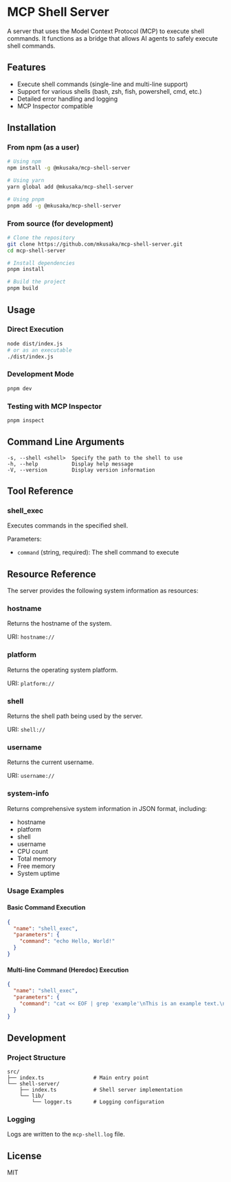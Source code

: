# MCP Shell Server

A server that uses the Model Context Protocol (MCP) to execute shell commands. It functions as a bridge that allows AI agents to safely execute shell commands.

## Features

- Execute shell commands (single-line and multi-line support)
- Support for various shells (bash, zsh, fish, powershell, cmd, etc.)
- Detailed error handling and logging
- MCP Inspector compatible

## Installation

### From npm (as a user)

```bash
# Using npm
npm install -g @mkusaka/mcp-shell-server

# Using yarn
yarn global add @mkusaka/mcp-shell-server

# Using pnpm
pnpm add -g @mkusaka/mcp-shell-server
```

### From source (for development)

```bash
# Clone the repository
git clone https://github.com/mkusaka/mcp-shell-server.git
cd mcp-shell-server

# Install dependencies
pnpm install

# Build the project
pnpm build
```

## Usage

### Direct Execution

```bash
node dist/index.js
# or as an executable
./dist/index.js
```

### Development Mode

```bash
pnpm dev
```

### Testing with MCP Inspector

```bash
pnpm inspect
```

## Command Line Arguments

```
-s, --shell <shell>  Specify the path to the shell to use
-h, --help           Display help message
-V, --version        Display version information
```

## Tool Reference

### shell_exec

Executes commands in the specified shell.

Parameters:
- `command` (string, required): The shell command to execute

## Resource Reference

The server provides the following system information as resources:

### hostname

Returns the hostname of the system.

URI: `hostname://`

### platform

Returns the operating system platform.

URI: `platform://`

### shell

Returns the shell path being used by the server.

URI: `shell://`

### username

Returns the current username.

URI: `username://`

### system-info

Returns comprehensive system information in JSON format, including:
- hostname
- platform
- shell
- username
- CPU count
- Total memory
- Free memory
- System uptime

### Usage Examples

#### Basic Command Execution

```json
{
  "name": "shell_exec",
  "parameters": {
    "command": "echo Hello, World!"
  }
}
```

#### Multi-line Command (Heredoc) Execution

```json
{
  "name": "shell_exec",
  "parameters": {
    "command": "cat << EOF | grep 'example'\nThis is an example text.\nAnother line without the keyword.\nEOF"
  }
}
```

## Development

### Project Structure

```
src/
├── index.ts                # Main entry point
└── shell-server/
    ├── index.ts            # Shell server implementation
    └── lib/
        └── logger.ts       # Logging configuration
```

### Logging

Logs are written to the `mcp-shell.log` file.

## License

MIT